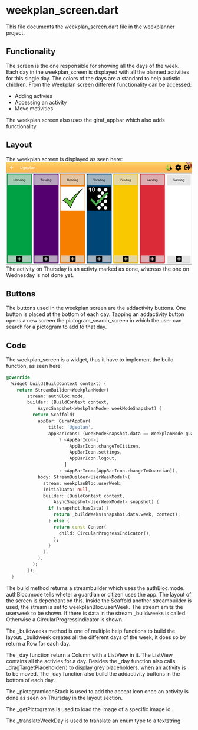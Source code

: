 # weekplan_screen.dart
This file documents the weekplan_screen.dart file in the weekplanner project.

## Functionality
The screen is the one responsible for showing all the days of the week. Each day in the weekplan_screen is displayed with all the planned activities for this single day. The colors of the days are a standard to help autistic children. From the Weekplan screen different functionality can be accessed:

* Adding activies
* Accessing an activity
* Move mctivities

The weekplan screen also uses the giraf_appbar which also adds functionality

## Layout 
The weekplan screen is displayed as seen here:
![Layout of screen](../pictures/weekPlannerScreen.PNG) 
The activity on Thursday is an activty marked as done, whereas the one on Wednesday is not done yet.

## Buttons
The buttons used in the weekplan screen are the addactivity buttons. One button is placed at the bottom of each day. 
Tapping an addactivity button opens a new screen the pictogram_search_screen in which the user can search for a pictogram to add to that day. 


## Code
The weekplan_screen is a widget, thus it have to implement the build function, as seen here:
```dart
@override
  Widget build(BuildContext context) {
    return StreamBuilder<WeekplanMode>(
        stream: authBloc.mode,
        builder: (BuildContext context,
            AsyncSnapshot<WeekplanMode> weekModeSnapshot) {
          return Scaffold(
            appBar: GirafAppBar(
                title: 'Ugeplan',
                appBarIcons: (weekModeSnapshot.data == WeekplanMode.guardian)
                    ? <AppBarIcon>[
                        AppBarIcon.changeToCitizen,
                        AppBarIcon.settings,
                        AppBarIcon.logout,
                      ]
                    : <AppBarIcon>[AppBarIcon.changeToGuardian]),
            body: StreamBuilder<UserWeekModel>(
              stream: weekplanBloc.userWeek,
              initialData: null,
              builder: (BuildContext context,
                  AsyncSnapshot<UserWeekModel> snapshot) {
                if (snapshot.hasData) {
                  return _buildWeeks(snapshot.data.week, context);
                } else {
                  return const Center(
                    child: CircularProgressIndicator(),
                  );
                }
              },
            ),
          );
        });
  }
```
The build method returns a streambuilder which uses the authBloc.mode. authBloc.mode tells wheter a guardian or citizen uses the app. The layout of the screen is dependant on this. Inside the Scaffold another streambuilder is used, the stream is set to weekplanBloc.userWeek. The stream emits the userweek to be shown. If there is data in the stream _buildweeks is called. Otherwise a CircularProgressIndicator is shown. 

The _buildweeks method is one of multiple help functions to build the layout. _buildweek creates all the different days of the week, it does so by return a Row for each day.

The _day function return a Column with a ListView in it. The ListView contains all the activies for a day. Besides the _day function also calls _dragTargetPlaceholder() to display grey placeholders, when an activity is to be moved. The _day function also build the addactivity buttons in the bottom of each day.

The _pictogramIconStack is used to add the accept icon once an activity is done as seen on Thursday in the layout section.

The _getPictograms is used to load the image of a specific image id.

The _translateWeekDay is used to translate an enum type to a textstring. 


